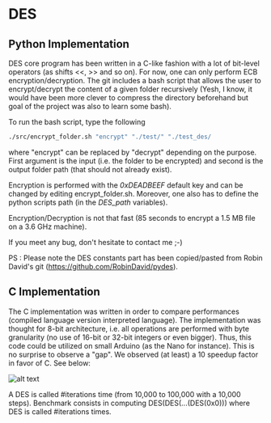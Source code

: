 # DES

## Python Implementation

DES core program has been written in a C-like fashion with a lot of bit-level operators (as shifts <<, >> and so on).
For now, one can only perform ECB encryption/decryption.
The git includes a bash script that allows the user to encrypt/decrypt the content of a given folder recursively
(Yesh, I know, it would have been more clever to compress the directory beforehand but goal of the project was also to learn some bash).

To run the bash script, type the following
```bash
./src/encrypt_folder.sh "encrypt" "./test/" "./test_des/
```
where "encrypt" can be replaced by "decrypt" depending on the purpose. First argument is the input (i.e. the folder to be encrypted) and second is the output folder path (that should not already exist).

Encryption is performed with the *0xDEADBEEF* default key and can be changed by editing encrypt_folder.sh. Moreover, one also has to define the python scripts path (in the *DES_path* variables). 

Encryption/Decryption is not that fast (85 seconds to encrypt a 1.5 MB file on a 3.6 GHz machine).

If you meet any bug, don't hesitate to contact me ;-)

PS : Please note the DES constants part has been copied/pasted from Robin David's git (https://github.com/RobinDavid/pydes).

## C Implementation

The C implementation was written in order to compare performances (compiled language version interpreted language). The implementation was thought for 8-bit architecture, i.e. all operations are performed with byte granularity (no use of 16-bit or 32-bit integers or even bigger). Thus, this code could be utilized on small Arduino (as the Nano for instance). This is no surprise to observe a "gap". We observed (at least) a 10 speedup factor in favor of C. See below: 

![alt text](https://github.com/JeremyMet/DES/benchmark.png "Python/C Benchmark")

A DES is called #iterations time (from 10,000 to 100,000 with a 10,000 steps). Benchmark consists in computing DES(DES(...(DES(0x0))) where DES is called #iterations times.






